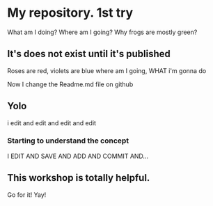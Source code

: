 # My repository. 1st try

What am I doing?
Where am I going? 
Why frogs are mostly green?



## It's does not exist until it's published

Roses are red, violets are blue
where am I going, WHAT i'm gonna do

Now I change the Readme.md file on github

## Yolo
i edit and edit and edit and edit


### Starting to understand the concept

I EDIT AND SAVE AND ADD AND COMMIT AND...


## This workshop is totally helpful.
Go for it!
Yay!
